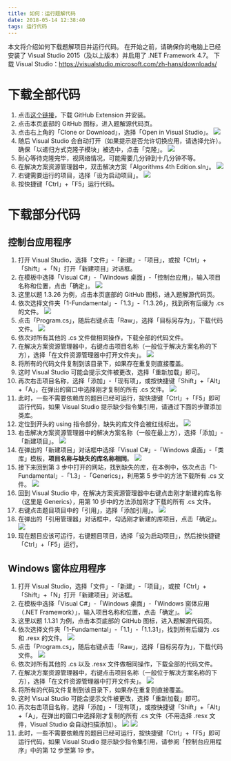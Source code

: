 ```yaml
---
title: 如何：运行题解代码
date: 2018-05-14 12:38:40
tags: 运行代码
---
```


本文将介绍如何下载题解项目并运行代码。
在开始之前，请确保你的电脑上已经安装了 Visual Studio 2015（及以上版本）并启用了 .NET Framework 4.7。
下载 Visual Studio：<https://visualstudio.microsoft.com/zh-hans/downloads/>

# 下载全部代码

1. 点击[这个链接](https://visualstudio.github.com/)，下载 GitHub Extension 并安装。
2. 点击本页底部的 GitHub 图标，进入题解源代码页。
3. 点击右上角的「Clone or Download」，选择「Open in Visual Studio」。
![](/resources/run-solution-code/1.png)
4. 随后 Visual Studio 会自动打开（如果提示是否允许切换应用，请选择允许）。
确保「以递归方式克隆子模块」被选中，点击「克隆」。
![](/resources/run-solution-code/2.png)
5. 耐心等待克隆完毕，视网络情况，可能需要几分钟到十几分钟不等。
6. 在解决方案资源管理器中，双击解决方案「Algorithms 4th Edition.sln」。
![](/resources/run-solution-code/3.png)
7. 右键需要运行的项目，选择「设为启动项目」。
![](/resources/run-solution-code/4.png)
8. 按快捷键「Ctrl」+「F5」运行代码。

# 下载部分代码

## 控制台应用程序

1. 打开 Visual Studio，选择「文件」-「新建」-「项目」，或按「Ctrl」+「Shift」+「N」打开「新建项目」对话框。
2. 在模板中选择「Visual C#」-「Windows 桌面」-「控制台应用」，输入项目名称和位置，点击「确定」。
![](/resources/run-solution-code/5.png)
3. 这里以题 1.3.26 为例，点击本页底部的 GitHub 图标，进入题解源代码页。
4. 依次选择文件夹「1-Fundamental」-「1.3」-「1.3.26」，找到所有后缀为 .cs 的文件。
![](/resources/run-solution-code/6.png)
5. 点击「Program.cs」，随后右键点击「Raw」，选择「目标另存为」，下载代码文件。
![](/resources/run-solution-code/7.png)
6. 依次对所有其他的 .cs 文件做相同操作，下载全部的代码文件。
7. 在解决方案资源管理器中，右键点击项目名称（一般位于解决方案名称的下方），选择「在文件资源管理器中打开文件夹」。
![](/resources/run-solution-code/8.png)
8. 将所有的代码文件复制到该目录下，如果存在重复则直接覆盖。
9. 这时 Visual Studio 可能会提示文件被更改，选择「重新加载」即可。
10. 再次右击项目名称，选择「添加」-「现有项」，或按快捷键「Shift」+「Alt」+「A」，在弹出的窗口中选择刚才复制的所有 .cs 文件。
![](/resources/run-solution-code/9.png)
11. 此时，一些不需要依赖库的题目已经可运行，按快捷键「Ctrl」+「F5」即可运行代码，如果 Visual Studio 提示缺少指令集引用，请通过下面的步骤添加类库。
12. 定位到开头的 using 指令部分，缺失的库文件会被红线标出。
![](/resources/run-solution-code/10.png)
13. 右击解决方案资源管理器中的解决方案名称（一般在最上方），选择「添加」-「新建项目」。
![](/resources/run-solution-code/11.png)
14. 在弹出的「新建项目」对话框中选择「Visual C#」-「Windows 桌面」-「类库」模板，**项目名称与缺失的库名称相同**。
![](/resources/run-solution-code/12.png)
15. 接下来回到第 3 步中打开的网站，找到缺失的库，在本例中，依次点击「1-Fundamental」-「1.3」-「Generics」，利用第 5 步中的方法下载所有 .cs 文件。
![](/resources/run-solution-code/13.png)
16. 回到 Visual Studio 中，在解决方案资源管理器中右键点击刚才新建的库名称（这里是 Generics），用第 10 步中的方法添加刚才下载的所有 .cs 文件。
17. 右键点击题目项目中的「引用」，选择「添加引用」。
![](/resources/run-solution-code/14.png)
18. 在弹出的「引用管理器」对话框中，勾选刚才新建的库项目，点击「确定」。
![](/resources/run-solution-code/15.png)
19. 现在题目应该可运行，右键题目项目，选择「设为启动项目」，然后按快捷键「Ctrl」+「F5」运行。

## Windows 窗体应用程序

1. 打开 Visual Studio，选择「文件」-「新建」-「项目」，或按「Ctrl」+「Shift」+「N」打开「新建项目」对话框。
2. 在模板中选择「Visual C#」-「Windows 桌面」-「Windows 窗体应用（.NET Framework）」，输入项目名称和位置，点击「确定」。
![](/resources/run-solution-code/16.png)
3. 这里以题 1.1.31 为例，点击本页底部的 GitHub 图标，进入题解源代码页。
4. 依次选择文件夹「1-Fundamental」-「1.1」-「1.1.31」，找到所有后缀为 .cs 和 .resx 的文件。
![](/resources/run-solution-code/17.png)
5. 点击「Program.cs」，随后右键点击「Raw」，选择「目标另存为」，下载代码文件。
![](/resources/run-solution-code/18.png)
6. 依次对所有其他的 .cs 以及 .resx 文件做相同操作，下载全部的代码文件。
7. 在解决方案资源管理器中，右键点击项目名称（一般位于解决方案名称的下方），选择「在文件资源管理器中打开文件夹」。
![](/resources/run-solution-code/19.png)
8. 将所有的代码文件复制到该目录下，如果存在重复则直接覆盖。
9. 这时 Visual Studio 可能会提示文件被更改，选择「重新加载」即可。
10. 再次右击项目名称，选择「添加」-「现有项」，或按快捷键「Shift」+「Alt」+「A」，在弹出的窗口中选择刚才复制的所有 .cs 文件（不用选择 .resx 文件，Visual Studio 会自动扫描添加）。
![](/resources/run-solution-code/20.png)
![](/resources/run-solution-code/21.png)
11. 此时，一些不需要依赖库的题目已经可运行，按快捷键「Ctrl」+「F5」即可运行代码，如果 Visual Studio 提示缺少指令集引用，请参阅「控制台应用程序」中的第 12 步至第 19 步。
